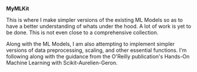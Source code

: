 **MyMLKit**

This is where I make simpler versions of the existing ML Models so as to have a better understanding of whats under the hood.
A lot of work is yet to be done. This is not even close to a comprehensive collection.

Along with the ML Models, I am also attempting to implement simpler versions of data preprocessing, scaling, and other essential functions.
I'm following along with the guidance from the O'Reilly publication's Hands-On Machine Learning with Scikit-Aurelien-Geron.
